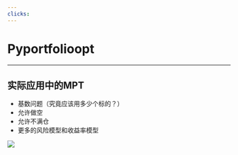 ```yaml
---
clicks: 
---
```

# Pyportfolioopt
<hr>

## 实际应用中的MPT
* 基数问题（究竟应该用多少个标的？）
* 允许做空
* 允许不满仓
* 更多的风险模型和收益率模型

<Loc left="50%" w="50%">

![](https://images.jieyu.ai/images/2023/12/pyportfolioopt.png)
</Loc>

<!--

我们刚刚学完了如何手动求解指定收益率下的最小波动率时的资产组合，以及由此构成的有效前沿。但在实际运用中，我们可能遇到新的需求，比如：

* 基数问题（究竟应该用多少个标的？）
* 允许做空
* 允许不满仓

我们还需要更多的风险模型。比如，熟悉sotino指标和sharpe ratio的人，会了解波动并不一定是坏的，只有坏的波动才是坏的。也就是说，上涨波动大一点，其实并不是什么坏事。但是，在我们前面的模型中，我们是把所有的波动情况都考虑进来了

如果我们只关注负的波动风险，又该怎么做呢

还有，我们使用的个股的收益率，只使用了简单历史平均。但大家知道，这样的收益率其实在未来并不一定会重复，它不一定有规律。由统计数据来确定未来收益也是一件很困难的事。但至少我们知道，另一个重要的金融理论,CAPM，给出了答案。它把资产收益分解为无风险收益，alpha收益和beta收益。其中alpha收益是该标的较为稳定的一个收益

因此，如果我们考虑使用alpha收益作为个股的收益，以此为起点来计算组合收益，这样得到的结果是否会更有效？但是，这又该如何实现呢？

这只是一小部分问题。实际上，尽管MPT理论已经跨越半个世纪之久，但围绕着它还有许多新的技巧在出现。而我们不可能有精力和能力来尝试所有这些新的技巧。

因此，这就是我们为什么需要pyportfolioopt的原因

这个库在 github 上获得了4k的stars。作为量化库，考虑到用户基数，这个数字还是很不错的。

使用这个库，它的主要流程如右图所示，首先是数据预处理，然后定义期望收益和风险模型，然后进行求解，它还提供了一些后处理的库，最后是提供了可视化功能。


-->
